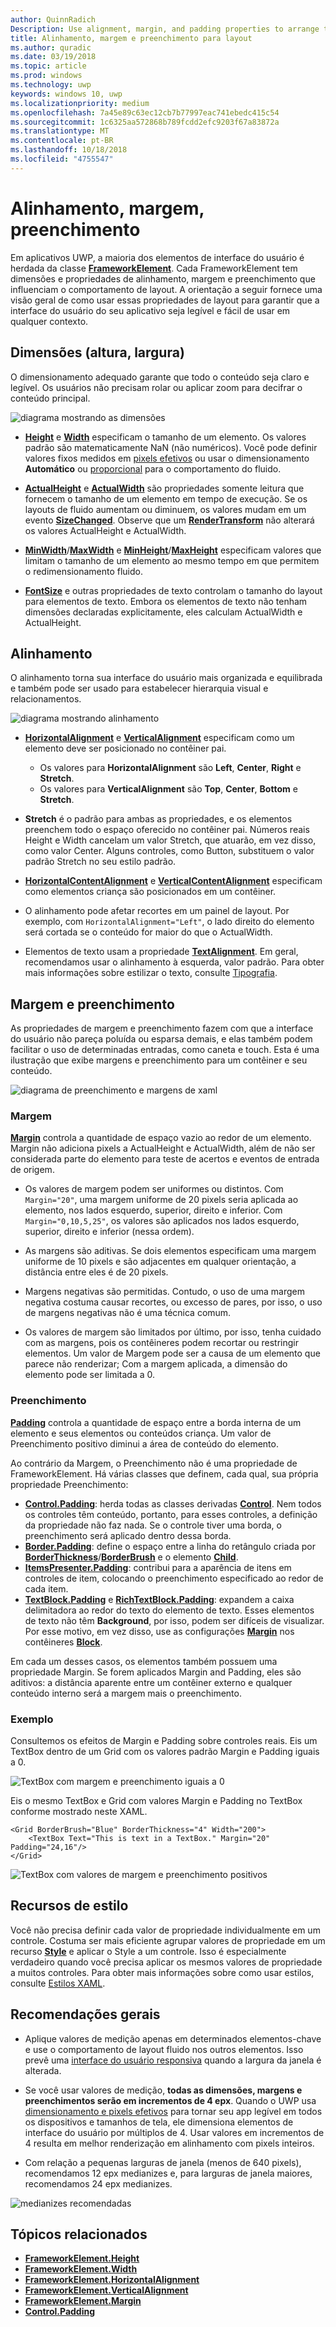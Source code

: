 ```yaml
---
author: QuinnRadich
Description: Use alignment, margin, and padding properties to arrange the layout of elements on a page.
title: Alinhamento, margem e preenchimento para layout
ms.author: quradic
ms.date: 03/19/2018
ms.topic: article
ms.prod: windows
ms.technology: uwp
keywords: windows 10, uwp
ms.localizationpriority: medium
ms.openlocfilehash: 7a45e89c63ec12cb7b77997eac741ebedc415c54
ms.sourcegitcommit: 1c6325aa572868b789fcdd2efc9203f67a83872a
ms.translationtype: MT
ms.contentlocale: pt-BR
ms.lasthandoff: 10/18/2018
ms.locfileid: "4755547"
---
```

# <a name="alignment-margin-padding"></a>Alinhamento, margem, preenchimento

Em aplicativos UWP, a maioria dos elementos de interface do usuário é herdada da classe [**FrameworkElement**](https://docs.microsoft.com/uwp/api/Windows.UI.Xaml.FrameworkElement). Cada FrameworkElement tem dimensões e propriedades de alinhamento, margem e preenchimento que influenciam o comportamento de layout. A orientação a seguir fornece uma visão geral de como usar essas propriedades de layout para garantir que a interface do usuário do seu aplicativo seja legível e fácil de usar em qualquer contexto.

## <a name="dimensions-height-width"></a>Dimensões (altura, largura)
O dimensionamento adequado garante que todo o conteúdo seja claro e legível. Os usuários não precisam rolar ou aplicar zoom para decifrar o conteúdo principal.

![diagrama mostrando as dimensões](images/dimensions.svg)

- [**Height**](https://docs.microsoft.com/uwp/api/windows.ui.xaml.frameworkelement.height) e [**Width**](https://docs.microsoft.com/uwp/api/windows.ui.xaml.frameworkelement.width) especificam o tamanho de um elemento. Os valores padrão são matematicamente NaN (não numéricos). Você pode definir valores fixos medidos em [pixels efetivos](../basics/design-and-ui-intro.md#effective-pixels-and-scaling) ou usar o dimensionamento **Automático** ou [proporcional](layout-panels.md#grid) para o comportamento do fluido.

- [**ActualHeight**](https://docs.microsoft.com/uwp/api/windows.ui.xaml.frameworkelement.actualheight) e [**ActualWidth**](https://docs.microsoft.com/uwp/api/windows.ui.xaml.frameworkelement.actualwidth) são propriedades somente leitura que fornecem o tamanho de um elemento em tempo de execução. Se os layouts de fluido aumentam ou diminuem, os valores mudam em um evento [**SizeChanged**](https://docs.microsoft.com/uwp/api/windows.ui.xaml.frameworkelement.sizechanged). Observe que um [**RenderTransform**](https://docs.microsoft.com/uwp/api/windows.ui.xaml.uielement.rendertransform) não alterará os valores ActualHeight e ActualWidth.

- [**MinWidth**](https://docs.microsoft.com/uwp/api/windows.ui.xaml.frameworkelement.minwidth)/[**MaxWidth**](https://docs.microsoft.com/uwp/api/windows.ui.xaml.frameworkelement.maxwidth) e [**MinHeight**](https://docs.microsoft.com/uwp/api/windows.ui.xaml.frameworkelement.minheight)/[**MaxHeight**](https://docs.microsoft.com/uwp/api/windows.ui.xaml.frameworkelement.maxheight) especificam valores que limitam o tamanho de um elemento ao mesmo tempo em que permitem o redimensionamento fluido.

- [**FontSize**](https://docs.microsoft.com/uwp/api/windows.ui.xaml.controls.textblock.fontsize) e outras propriedades de texto controlam o tamanho do layout para elementos de texto. Embora os elementos de texto não tenham dimensões declaradas explicitamente, eles calculam ActualWidth e ActualHeight. 

## <a name="alignment"></a>Alinhamento
O alinhamento torna sua interface do usuário mais organizada e equilibrada e também pode ser usado para estabelecer hierarquia visual e relacionamentos.

![diagrama mostrando alinhamento](images/alignment.svg)

- [**HorizontalAlignment**](https://docs.microsoft.com/uwp/api/windows.ui.xaml.frameworkelement.horizontalalignment) e [**VerticalAlignment**](https://docs.microsoft.com/uwp/api/windows.ui.xaml.frameworkelement.verticalalignment) especificam como um elemento deve ser posicionado no contêiner pai.
    - Os valores para **HorizontalAlignment** são **Left**, **Center**, **Right** e **Stretch**.
    - Os valores para **VerticalAlignment** são **Top**, **Center**, **Bottom** e **Stretch**.

- **Stretch** é o padrão para ambas as propriedades, e os elementos preenchem todo o espaço oferecido no contêiner pai. Números reais Height e Width cancelam um valor Stretch, que atuarão, em vez disso, como valor Center. Alguns controles, como Button, substituem o valor padrão Stretch no seu estilo padrão.

- [**HorizontalContentAlignment**](https://docs.microsoft.com/uwp/api/windows.ui.xaml.controls.control.horizontalcontentalignment) e [**VerticalContentAlignment**](https://docs.microsoft.com/uwp/api/windows.ui.xaml.controls.control.verticalcontentalignment) especificam como elementos criança são posicionados em um contêiner.

- O alinhamento pode afetar recortes em um painel de layout. Por exemplo, com `HorizontalAlignment="Left"`, o lado direito do elemento será cortada se o conteúdo for maior do que o ActualWidth.

- Elementos de texto usam a propriedade [**TextAlignment**](https://docs.microsoft.com/en-us/uwp/api/windows.ui.xaml.textalignment). Em geral, recomendamos usar o alinhamento à esquerda, valor padrão. Para obter mais informações sobre estilizar o texto, consulte [Tipografia](../style/typography.md).

## <a name="margin-and-padding"></a>Margem e preenchimento
As propriedades de margem e preenchimento fazem com que a interface do usuário não pareça poluída ou esparsa demais, e elas também podem facilitar o uso de determinadas entradas, como caneta e touch. Esta é uma ilustração que exibe margens e preenchimento para um contêiner e seu conteúdo.

![diagrama de preenchimento e margens de xaml](images/xaml-layout-margins-padding.svg)

### <a name="margin"></a>Margem
[**Margin**](https://docs.microsoft.com/uwp/api/windows.ui.xaml.frameworkelement.margin) controla a quantidade de espaço vazio ao redor de um elemento. Margin não adiciona pixels a ActualHeight e ActualWidth, além de não ser considerada parte do elemento para teste de acertos e eventos de entrada de origem.

- Os valores de margem podem ser uniformes ou distintos. Com `Margin="20"`, uma margem uniforme de 20 pixels seria aplicada ao elemento, nos lados esquerdo, superior, direito e inferior. Com `Margin="0,10,5,25"`, os valores são aplicados nos lados esquerdo, superior, direito e inferior (nessa ordem). 

- As margens são aditivas. Se dois elementos especificam uma margem uniforme de 10 pixels e são adjacentes em qualquer orientação, a distância entre eles é de 20 pixels.

- Margens negativas são permitidas. Contudo, o uso de uma margem negativa costuma causar recortes, ou excesso de pares, por isso, o uso de margens negativas não é uma técnica comum.

- Os valores de margem são limitados por último, por isso, tenha cuidado com as margens, pois os contêineres podem recortar ou restringir elementos. Um valor de Margem pode ser a causa de um elemento que parece não renderizar; Com a margem aplicada, a dimensão do elemento pode ser limitada a 0.

### <a name="padding"></a>Preenchimento
[**Padding**](https://docs.microsoft.com/uwp/api/windows.ui.xaml.frameworkelement.padding) controla a quantidade de espaço entre a borda interna de um elemento e seus elementos ou conteúdos criança. Um valor de Preenchimento positivo diminui a área de conteúdo do elemento. 

Ao contrário da Margem, o Preenchimento não é uma propriedade de FrameworkElement. Há várias classes que definem, cada qual, sua própria propriedade Preenchimento:

-   [**Control.Padding**](https://docs.microsoft.com/uwp/api/windows.ui.xaml.controls.control.padding): herda todas as classes derivadas [**Control**](https://docs.microsoft.com/uwp/api/windows.ui.xaml.controls). Nem todos os controles têm conteúdo, portanto, para esses controles, a definição da propriedade não faz nada. Se o controle tiver uma borda, o preenchimento será aplicado dentro dessa borda.
-   [**Border.Padding**](https://docs.microsoft.com/uwp/api/windows.ui.xaml.controls.border.padding): define o espaço entre a linha do retângulo criada por [**BorderThickness**](https://docs.microsoft.com/uwp/api/windows.ui.xaml.controls.border.borderthickness)/[**BorderBrush**](https://docs.microsoft.com/uwp/api/windows.ui.xaml.controls.border.borderbrush) e o elemento [**Child**](https://docs.microsoft.com/uwp/api/windows.ui.xaml.controls.border.child).
-   [**ItemsPresenter.Padding**](https://docs.microsoft.com/uwp/api/windows.ui.xaml.controls.itemspresenter.padding): contribui para a aparência de itens em controles de item, colocando o preenchimento especificado ao redor de cada item.
-   [**TextBlock.Padding**](https://docs.microsoft.com/uwp/api/windows.ui.xaml.controls.textblock.padding) e [**RichTextBlock.Padding**](https://docs.microsoft.com/uwp/api/windows.ui.xaml.controls.richtextblock.padding): expandem a caixa delimitadora ao redor do texto do elemento de texto. Esses elementos de texto não têm **Background**, por isso, podem ser difíceis de visualizar. Por esse motivo, em vez disso, use as configurações [**Margin**](https://docs.microsoft.com/uwp/api/windows.ui.xaml.documents.block.margin) nos contêineres [**Block**](https://docs.microsoft.com/uwp/api/windows.ui.xaml.documents.block).

Em cada um desses casos, os elementos também possuem uma propriedade Margin. Se forem aplicados Margin and Padding, eles são aditivos: a distância aparente entre um contêiner externo e qualquer conteúdo interno será a margem mais o preenchimento.

### <a name="example"></a>Exemplo
Consultemos os efeitos de Margin e Padding sobre controles reais. Eis um TextBox dentro de um Grid com os valores padrão Margin e Padding iguais a 0.

![TextBox com margem e preenchimento iguais a 0](images/xaml-layout-textbox-no-margins-padding.svg)

Eis o mesmo TextBox e Grid com valores Margin e Padding no TextBox conforme mostrado neste XAML.

```xaml
<Grid BorderBrush="Blue" BorderThickness="4" Width="200">
    <TextBox Text="This is text in a TextBox." Margin="20" Padding="24,16"/>
</Grid>
```

![TextBox com valores de margem e preenchimento positivos](images/xaml-layout-textbox-with-margins-padding.svg)


## <a name="style-resources"></a>Recursos de estilo
Você não precisa definir cada valor de propriedade individualmente em um controle. Costuma ser mais eficiente agrupar valores de propriedade em um recurso [**Style**](https://docs.microsoft.com/uwp/api/Windows.UI.Xaml.Style) e aplicar o Style a um controle. Isso é especialmente verdadeiro quando você precisa aplicar os mesmos valores de propriedade a muitos controles. Para obter mais informações sobre como usar estilos, consulte [Estilos XAML](../controls-and-patterns/xaml-styles.md).

## <a name="general-recommendations"></a>Recomendações gerais
- Aplique valores de medição apenas em determinados elementos-chave e use o comportamento de layout fluido nos outros elementos. Isso prevê uma [interface do usuário responsiva](responsive-design.md) quando a largura da janela é alterada.

- Se você usar valores de medição, **todas as dimensões, margens e preenchimentos serão em incrementos de 4 epx**. Quando o UWP usa [dimensionamento e pixels efetivos](../basics/design-and-ui-intro.md#effective-pixels-and-scaling) para tornar seu app legível em todos os dispositivos e tamanhos de tela, ele dimensiona elementos de interface do usuário por múltiplos de 4. Usar valores em incrementos de 4 resulta em melhor renderização em alinhamento com pixels inteiros.

- Com relação a pequenas larguras de janela (menos de 640 pixels), recomendamos 12 epx medianizes e, para larguras de janela maiores, recomendamos 24 epx medianizes.

![medianizes recomendadas](images/12-gutter.svg)

## <a name="related-topics"></a>Tópicos relacionados
* [**FrameworkElement.Height**](https://docs.microsoft.com/uwp/api/windows.ui.xaml.frameworkelement.height)
* [**FrameworkElement.Width**](https://docs.microsoft.com/uwp/api/windows.ui.xaml.frameworkelement.width)
* [**FrameworkElement.HorizontalAlignment**](https://docs.microsoft.com/uwp/api/windows.ui.xaml.frameworkelement.horizontalalignment)
* [**FrameworkElement.VerticalAlignment**](https://docs.microsoft.com/uwp/api/windows.ui.xaml.frameworkelement.verticalalignment)
* [**FrameworkElement.Margin**](https://docs.microsoft.com/uwp/api/windows.ui.xaml.frameworkelement.margin)
* [**Control.Padding**](https://docs.microsoft.com/uwp/api/windows.ui.xaml.controls.control.padding)
